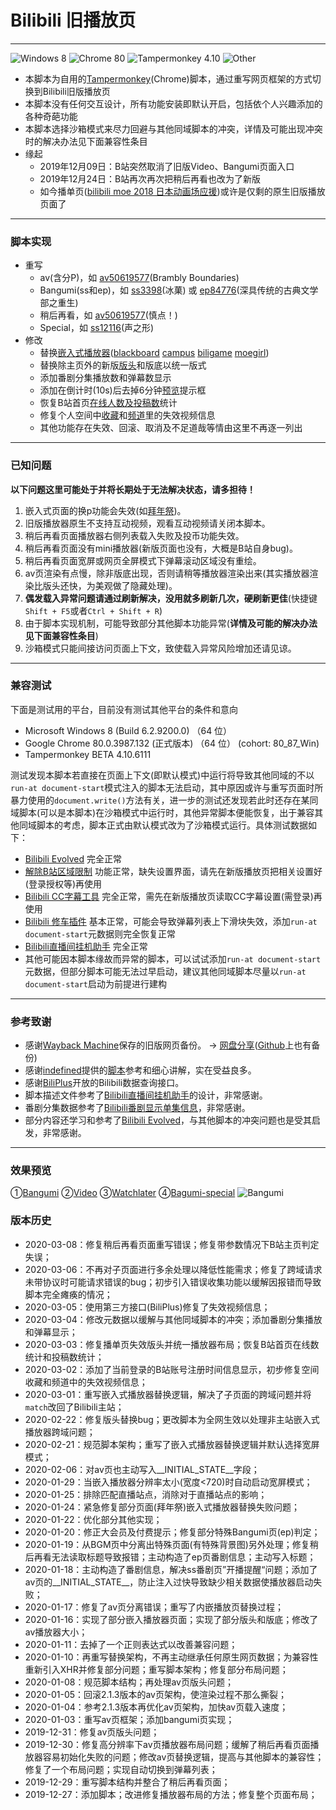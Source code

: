 # Bilibili 旧播放页
---
![Windows 8](https://img.shields.io/badge/Windows_8-compatible-green.svg?longCache=true) ![Chrome 80](https://img.shields.io/badge/Chrome_80-compatible-green.svg?longCache=true) ![Tampermonkey 4.10](https://img.shields.io/badge/Tampermonkey_4.10-compatible-green.svg?longCache=true) ![Other](https://img.shields.io/badge/Other-unknown-red.svg?longCache=true)
- 本脚本为自用的[Tampermonkey](https://www.tampermonkey.net/)(Chrome)脚本，通过重写网页框架的方式切换到Bilibili旧版播放页
- 本脚本没有任何交互设计，所有功能安装即默认开启，包括依个人兴趣添加的各种奇葩功能
- 本脚本选择沙箱模式来尽力回避与其他同域脚本的冲突，详情及可能出现冲突时的解决办法见下面兼容性条目
- 缘起
   + 2019年12月09日：B站突然取消了旧版Video、Bangumi页面入口
   + 2019年12月24日：B站再次再次把稍后再看也改为了新版
   + 如今播单页([bilibili moe 2018 日本动画场应援](https://www.bilibili.com/playlist/video/pl769))或许是仅剩的原生旧版播放页面了

---
### 脚本实现
- 重写
   + av(含分P)，如 [av50619577](https://www.bilibili.com/video/av50619577)(Brambly Boundaries)
   + Bangumi(ss和ep)，如 [ss3398](https://www.bilibili.com/bangumi/play/ss3398)(冰菓) 或 [ep84776](https://www.bilibili.com/bangumi/play/ep84776)(深具传统的古典文学部之重生)
   + 稍后再看，如 [av50619577](https://www.bilibili.com/watchlater/#/av50619577/p1)(慎点！)
   + Special，如 [ss12116](https://www.bilibili.com/bangumi/play/ss12116/)(声之形)
- 修改
   + 替换[嵌入式播放器](https://greasyfork.org/zh-CN/forum/uploads/editor/mo/76f0wjjv4k1w.jpg)([blackboard](https://www.bilibili.com/blackboard/topic/activity-2020bangumiQ1_web.html) [campus](https://campus.bilibili.com/index.html) [biligame](https://www.biligame.com/detail/?id=101644) [moegirl](https://zh.moegirl.org/%E4%B8%9C%E6%96%B9M-1%E6%BC%AB%E6%89%8D))
   + 替换除主页外的新版[版头](https://greasyfork.org/zh-CN/forum/uploads/editor/4x/ntcyt7zzdzdu.jpg)和版底以统一版式
   + 添加番剧分集播放数和弹幕数显示
   + 添加在倒计时(10s)后去掉6分钟[预览](https://greasyfork.org/zh-CN/forum/uploads/editor/hv/kyxr9nt8gsja.jpg)提示框
   + 恢复B站首页[在线人数及投稿数](https://greasyfork.org/zh-CN/forum/uploads/editor/zj/n7yg4qxngxd1.png)统计
   + 修复个人空间中[收藏](https://greasyfork.org/zh-CN/forum/uploads/editor/ca/ohatx7xxuk5k.png)和[频道](https://greasyfork.org/zh-CN/forum/uploads/editor/pt/5g52iq0yirlm.png)里的失效视频信息
   + 其他功能存在失效、回滚、取消及不足道哉等情由这里不再逐一列出

---
### 已知问题
**以下问题这里可能处于并将长期处于无法解决状态，请多担待！**
1. 嵌入式页面的换p功能会失效(如[拜年祭](https://www.bilibili.com/blackboard/bnj2020.html))。
2. 旧版播放器原生不支持互动视频，观看互动视频请关闭本脚本。
3. 稍后再看页面播放器右侧列表载入失败及投币功能失效。
4. 稍后再看页面没有mini播放器(新版页面也没有，大概是B站自身bug)。
5. 稍后再看页面宽屏或网页全屏模式下弹幕滚动区域没有重绘。
6. av页渲染有点慢，除非版底出现，否则请稍等播放器渲染出来(其实播放器渲染比版头还快，为美观做了隐藏处理)。
7. **偶发载入异常问题请通过刷新解决，没用就多刷新几次，硬刷新更佳**(快捷键`Shift + F5`或者`Ctrl + Shift + R`)
8. 由于脚本实现机制，可能导致部分其他脚本功能异常(**详情及可能的解决办法见下面兼容性条目**)
9. 沙箱模式只能间接访问页面上下文，致使载入异常风险增加还请见谅。

---
### 兼容测试
下面是测试用的平台，目前没有测试其他平台的条件和意向
- Microsoft Windows 8 (Build 6.2.9200.0) （64 位）
- Google Chrome 80.0.3987.132 (正式版本) （64 位） (cohort: 80_87_Win)
- Tampermonkey BETA 4.10.6111

测试发现本脚本若直接在页面上下文(即默认模式)中运行将导致其他同域的不以`run-at document-start`模式注入的脚本无法启动，其中原因或许与重写页面时所暴力使用的`document.write()`方法有关，进一步的测试还发现若此时还存在某同域脚本(可以是本脚本)在沙箱模式中运行时，其他异常脚本便能恢复，出于兼容其他同域脚本的考虑，脚本正式由默认模式改为了沙箱模式运行。具体测试数据如下：
- [Bilibili Evolved](https://github.com/the1812/Bilibili-Evolved) 完全正常
- [解除B站区域限制](https://greasyfork.org/scripts/25718) 功能正常，缺失设置界面，请先在新版播放页把相关设置好(登录授权等)再使用
- [Bilibili CC字幕工具](https://greasyfork.org/scripts/378513) 完全正常，需先在新版播放页读取CC字幕设置(需登录)再使用
- [Bilibili 修车插件](https://greasyfork.org/scripts/374449) 基本正常，可能会导致弹幕列表上下滑块失效，添加`run-at document-start`元数据则完全恢复正常
- [Bilibili直播间挂机助手](https://github.com/SeaLoong/Bilibili-LRHH) 完全正常
- 其他可能因本脚本缘故而异常的脚本，可以试试添加`run-at document-start`元数据，但部分脚本可能无法过早启动，建议其他同域脚本尽量以`run-at document-start`启动为前提进行建构

---
### 参考致谢
- 感谢[Wayback Machine](https://archive.org/web/)保存的旧版网页备份。 → [网盘分享](https://pan.bnu.edu.cn/l/toTT4q)([Github](https://github.com/MotooriKashin/Bilibili-Old/tree/master/bilibili)上也有备份)
- 感谢[indefined](https://github.com/indefined)提供的[脚本](https://github.com/indefined/UserScripts/tree/master/bilibiliOldPlayer)参考和细心讲解，实在受益良多。
- 感谢[BiliPlus](https://www.biliplus.com/)开放的Bilibili数据查询接口。
- 脚本描述文件参考了[Bilibili直播间挂机助手](https://github.com/SeaLoong/Bilibili-LRHH)的设计，非常感谢。
- 番剧分集数据参考了[Bilibili番剧显示单集信息](https://greasyfork.org/scripts/37970)，非常感谢。
- 部分内容还学习和参考了[Bilibili Evolved](https://github.com/the1812/Bilibili-Evolved)，与其他脚本的冲突问题也是受其启发，非常感谢。

---
### 效果预览
①[Bangumi](https://greasyfork.org/zh-CN/forum/uploads/editor/eh/valwnnnfyrpx.jpg) ②[Video](https://greasyfork.org/zh-CN/forum/uploads/editor/3i/lts2zojlzla4.jpg) ③[Watchlater](https://greasyfork.org/zh-CN/forum/uploads/editor/xc/tiah7eq7uxcq.jpg) ④[Bagumi-special](https://greasyfork.org/zh-CN/forum/uploads/editor/el/ekipssyk5445.jpg)
![Bangumi](https://greasyfork.org/zh-CN/forum/uploads/editor/om/l1wtk3aohb35.png)
### 版本历史
- 2020-03-08：修复稍后再看页面重写错误；修复带参数情况下B站主页判定失误；
- 2020-03-06：不再对子页面进行多余处理以降低性能需求；修复了跨域请求未带协议时可能请求错误的bug；初步引入错误收集功能以缓解因报错而导致脚本完全瘫痪的情况；
- 2020-03-05：使用第三方接口(BiliPlus)修复了失效视频信息；
- 2020-03-04：修改元数据以缓解与其他同域脚本的冲突；添加番剧分集播放和弹幕显示；
- 2020-03-03：修复播单页失效版头并统一播放器布局；恢复B站首页在线数统计和投稿数统计；
- 2020-03-02：添加了当前登录的B站账号注册时间信息显示，初步修复空间收藏和频道中的失效视频信息；
- 2020-03-01：重写嵌入式播放器替换逻辑，解决了子页面的跨域问题并将`match`改回了Bilibili主站；
- 2020-02-22：修复版头替换bug；更改脚本为全网生效以处理非主站嵌入式播放器跨域问题；
- 2020-02-21：规范脚本架构；重写了嵌入式播放器替换逻辑并默认选择宽屏模式；
- 2020-02-06：对av页也主动写入__INITIAL_STATE__字段；
- 2020-01-29：当嵌入播放器分辨率太小(宽度<720)时自动启动宽屏模式；
- 2020-01-25：排除匹配直播站点，消除对于直播站点的影响；
- 2020-01-24：紧急修复部分页面(拜年祭)嵌入式播放器替换失败问题；
- 2020-01-22：优化部分其他实现；
- 2020-01-20：修正大会员及付费提示；修复部分特殊Bangumi页(ep)判定；
- 2020-01-19：从BGM页中分离出特殊页面(有特殊背景图)另外处理；修复稍后再看无法读取标题导致报错；主动构造了ep页番剧信息；主动写入标题；
- 2020-01-18：主动构造了番剧信息，解决ss番剧页”开播提醒“问题；添加了av页的__INITIAL_STATE__，防止注入过快导致缺少相关数据使播放器启动失败；
- 2020-01-17：修复了av页分离错误；重写了内嵌播放页替换过程；
- 2020-01-16：实现了部分嵌入播放器页面；实现了部分版头和版底；修改了av播放器大小；
- 2020-01-11：去掉了一个正则表达式以改善兼容问题；
- 2020-01-10：再重写替换架构，不再主动继承任何原生网页数据；为兼容性重新引入XHR并修复部分问题；重写脚本架构；修复部分布局问题；
- 2020-01-08：规范脚本结构；再处理av页版头问题；
- 2020-01-05：回滚2.1.3版本的av页架构，使渲染过程不那么撕裂；
- 2020-01-04：参考2.1.3版本再优化av页架构，加快av页载入速度；
- 2020-01-03：重写av页框架；添加bangumi页实现；
- 2019-12-31：修复av页版头问题；
- 2019-12-30：修复高分辨率下av页播放器布局问题；缓解了稍后再看页面播放器容易初始化失败的问题；修改av页替换逻辑，提高与其他脚本的兼容性；修复了一个布局问题；实现自动切换到弹幕列表；
- 2019-12-29：重写脚本结构并整合了稍后再看页面；
- 2019-12-27：添加脚本；改进修复播放器布局的方法；修复整个页面布局；
